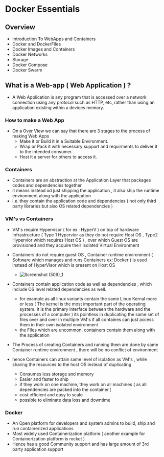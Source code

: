 # Docker Essentials

## Overview
  - Introduction To WebApps and Containers
  - Docker and DockerFiles
  - Docker Images and Containers
  - Docker Networks
  - Storage
  - Docker Compose
  - Docker Swarm
    
## What is a Web-app ( Web Application ) ?
  - A Web Application is any program that is accessed over a network connection using any protocol such as HTTP, etc, rather than using an application existing within a devices memory.

### How to make a Web App
  - On a Over View we can say that there are 3 stages to the process of making Web Apps
    * Make it or Build it in a Suitable Environment.
    * Wrap or Pack it with necessary support and requirments to deliver it to the intended consumer.
    * Host it a server for others to access it.

### Containers
  - Containers are an abstraction at the Application Layer that packages codes and dependencies together
  - it means instead od just shipping the application , it also ship the runtime environment along with the application
  - i.e. they contain the application code and dependencies ( not only third party libraries but also OS related dependencies )

### VM's vs Containers
  - VM's require Hypervisor ( for ex : HyperV ) on top of hardware Infrastructure ( Type 1 Hypervior as they do not require Host OS , Type2 Hypervior which requires Host OS ) , over which Guest OS are provisioned and they acquire their isolated Virtual Environment
  
  - Containers do not require guest OS , Container runtime environment ( Software which manages and runs Containers ex: Docker ) is used instead of HyperVisor which is present on Host OS
    - ![Screenshot (509)_1](https://github.com/SurajKande/Docker/assets/37841586/2999f742-aa7e-455d-a5e9-931d543bcca5)
  
  - Containers contain application code as well as dependencies , which include OS level related dependencies as well.
    - for example as all linux variants contain the same Linux Kernal more or less ( The kernel is the most important part of the operating system. It is the primary interface between the hardware and the processes of a computer ) its pointless in duplicating the same set of files over and over in multiple VM's if all containes can just access them in their own isolated environment
    - the Files which are uncommon, containers contain them along with the application
  
  - The Process of creating Containers and running them are done by same Container runtime environment , there will be no conflict of environment
  - hence Containers can attain same level of isolation as VM's , while sharing the resources to the host OS instead of duplicating
    - Consumes less storage and memory
    - Easier and faster to ship
    - if they work on one machine, they work on all machines ( as all dependencies are packed into the container )
    - cost efficient and easy to scale
    - possible to eliminate data loss and downtime

### Docker
  - An Open platform for developers and system admins to build, ship and run containerized applications
  - Most widely used Containerization platform ( another example for Containerization platform is rocket )
  - Hence has a good Community support and has large amount of 3rd party application support
